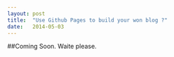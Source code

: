 ```yaml
---
layout: post
title:  "Use Github Pages to build your won blog ?"
date:   2014-05-03
---
```

##Coming Soon.
Waite please.
